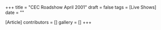 +++
title = "CEC Roadshow April 2001"
draft = false
tags = [Live Shows]
date = ""

[Article]
contributors = []
gallery = []
+++